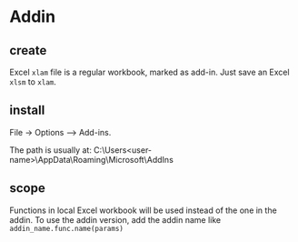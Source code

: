 # Addin

## create
Excel `xlam` file is a regular workbook, marked as add-in. Just save an Excel `xlsm` to `xlam`.

## install
File -> Options –> Add-ins.

The path is usually at: C:\Users\<user-name>\AppData\Roaming\Microsoft\AddIns

## scope
Functions in local Excel workbook will be used instead of the one in the addin. To use the addin version, 
add the addin name like `addin_name.func.name(params)`
